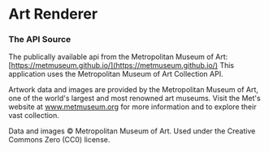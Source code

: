 # Art Renderer

### The API Source

The publically available api from the Metropolitan Museum of Art: [https://metmuseum.github.io/](https://metmuseum.github.io/)
This application uses the Metropolitan Museum of Art Collection API.

Artwork data and images are provided by the Metropolitan Museum of Art, one of the world's largest and most renowned art museums. Visit the Met's website at www.metmuseum.org for more information and to explore their vast collection.

Data and images © Metropolitan Museum of Art. Used under the Creative Commons Zero (CC0) license.

